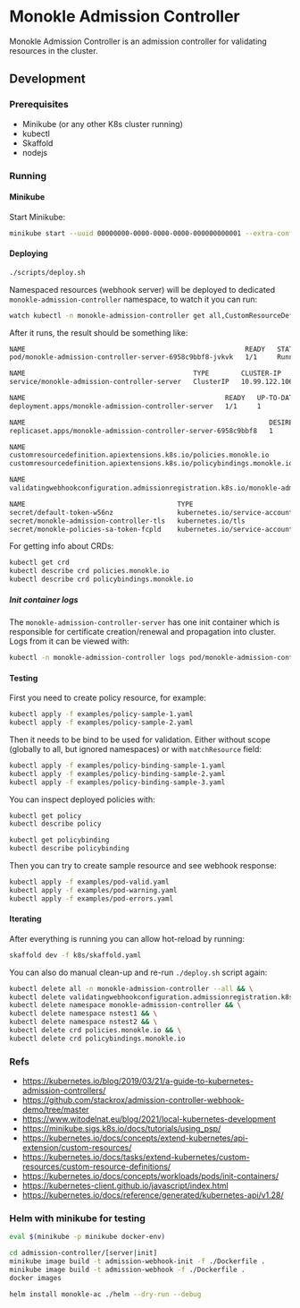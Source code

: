 # Monokle Admission Controller

Monokle Admission Controller is an admission controller for validating resources in the cluster.

## Development

### Prerequisites

* Minikube (or any other K8s cluster running)
* kubectl
* Skaffold
* nodejs

### Running

#### Minikube

Start Minikube:

```bash
minikube start --uuid 00000000-0000-0000-0000-000000000001 --extra-config=apiserver.enable-admission-plugins=ValidatingAdmissionWebhook
```

#### Deploying

```bash
./scripts/deploy.sh
```

Namespaced resources (webhook server) will be deployed to dedicated `monokle-admission-controller` namespace, to watch it you can run:

```bash
watch kubectl -n monokle-admission-controller get all,CustomResourceDefinition,ValidatingWebhookConfiguration,secrets
```

After it runs, the result should be something like:

```bash
NAME                                                       READY   STATUS    RESTARTS   AGE
pod/monokle-admission-controller-server-6958c9bbf8-jvkvk   1/1     Running   0          5m11s

NAME                                          TYPE        CLUSTER-IP      EXTERNAL-IP   PORT(S)   AGE
service/monokle-admission-controller-server   ClusterIP   10.99.122.106   <none>        443/TCP   5m11s

NAME                                                  READY   UP-TO-DATE   AVAILABLE   AGE
deployment.apps/monokle-admission-controller-server   1/1     1            1           5m11s

NAME                                                             DESIRED   CURRENT   READY   AGE
replicaset.apps/monokle-admission-controller-server-6958c9bbf8   1         1         1       5m11s

NAME                                                                      CREATED AT
customresourcedefinition.apiextensions.k8s.io/policies.monokle.io         2023-10-12T12:16:04Z
customresourcedefinition.apiextensions.k8s.io/policybindings.monokle.io   2023-10-12T12:16:04Z

NAME                                                                                               WEBHOOKS   AGE
validatingwebhookconfiguration.admissionregistration.k8s.io/monokle-admission-controller-webhook   1          5m11s

NAME                                      TYPE                                  DATA   AGE
secret/default-token-w56nz                kubernetes.io/service-account-token   3      5m39s
secret/monokle-admission-controller-tls   kubernetes.io/tls                     2      5m1s
secret/monokle-policies-sa-token-fcpld    kubernetes.io/service-account-token   3      5m49s
```

For getting info about CRDs:

```bash
kubectl get crd
kubectl describe crd policies.monokle.io
kubectl describe crd policybindings.monokle.io
```

##### Init container logs

The `monokle-admission-controller-server` has one init container which is responsible for certificate creation/renewal and propagation into cluster. Logs from it can be viewed with:

```bash
kubectl -n monokle-admission-controller logs pod/monokle-admission-controller-server-... -c init
```

#### Testing

First you need to create policy resource, for example:

```bash
kubectl apply -f examples/policy-sample-1.yaml
kubectl apply -f examples/policy-sample-2.yaml
```

Then it needs to be bind to be used for validation. Either without scope (globally to all, but ignored namespaces) or with `matchResource` field:

```bash
kubectl apply -f examples/policy-binding-sample-1.yaml
kubectl apply -f examples/policy-binding-sample-2.yaml
kubectl apply -f examples/policy-binding-sample-3.yaml
```

You can inspect deployed policies with:

```bash
kubectl get policy
kubectl describe policy

kubectl get policybinding
kubectl describe policybinding
```

Then you can try to create sample resource and see webhook response:

```bash
kubectl apply -f examples/pod-valid.yaml
kubectl apply -f examples/pod-warning.yaml
kubectl apply -f examples/pod-errors.yaml
```

#### Iterating

After everything is running you can allow hot-reload by running:

```bash
skaffold dev -f k8s/skaffold.yaml
```

You can also do manual clean-up and re-run `./deploy.sh` script again:

```bash
kubectl delete all -n monokle-admission-controller --all && \
kubectl delete validatingwebhookconfiguration.admissionregistration.k8s.io/monokle-admission-controller-webhook && \
kubectl delete namespace monokle-admission-controller && \
kubectl delete namespace nstest1 && \
kubectl delete namespace nstest2 && \
kubectl delete crd policies.monokle.io && \
kubectl delete crd policybindings.monokle.io
```

### Refs

* https://kubernetes.io/blog/2019/03/21/a-guide-to-kubernetes-admission-controllers/
* https://github.com/stackrox/admission-controller-webhook-demo/tree/master
* https://www.witodelnat.eu/blog/2021/local-kubernetes-development
* https://minikube.sigs.k8s.io/docs/tutorials/using_psp/
* https://kubernetes.io/docs/concepts/extend-kubernetes/api-extension/custom-resources/
* https://kubernetes.io/docs/tasks/extend-kubernetes/custom-resources/custom-resource-definitions/
* https://kubernetes.io/docs/concepts/workloads/pods/init-containers/
* https://kubernetes-client.github.io/javascript/index.html
* https://kubernetes.io/docs/reference/generated/kubernetes-api/v1.28/


### Helm with minikube for testing

```bash
eval $(minikube -p minikube docker-env)
```
```bash
cd admission-controller/[server|init]
minikube image build -t admission-webhook-init -f ./Dockerfile .
minikube image build -t admission-webhook -f ./Dockerfile .
docker images
```

```bash
helm install monokle-ac ./helm --dry-run --debug
```